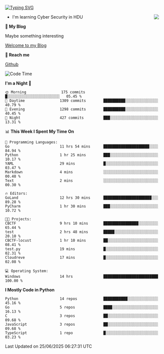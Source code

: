 [![Typing SVG](https://readme-typing-svg.herokuapp.com?font=Fira+Code&pause=1000&random=false&width=450&height=60&lines=Hello+%F0%9F%91%8B%F0%9F%8F%BB;I'm+JBNRZ)](https://git.io/typing-svg)

<a href="#">
  <img align="right" src="https://github-readme-stats.vercel.app/api?username=JBNRZ&show_icons=true&bg_color=15,f2f7fd,E0EAFC" />
</a>

- I'm learning Cyber Security in HDU

 **🌱 My Blog**

Maybe something interesting

[Welcome to my Blog](https://jbnrz.com.cn/)

 **💬 Reach me** 

[Github](https://github.com/JBNRZ)


<!--START_SECTION:waka-->
![Code Time](http://img.shields.io/badge/Code%20Time-1%2C291%20hrs%2012%20mins-blue)

**I'm a Night 🦉** 

```text
🌞 Morning                175 commits         █░░░░░░░░░░░░░░░░░░░░░░░░   05.45 % 
🌆 Daytime                1309 commits        ██████████░░░░░░░░░░░░░░░   40.79 % 
🌃 Evening                1298 commits        ██████████░░░░░░░░░░░░░░░   40.45 % 
🌙 Night                  427 commits         ███░░░░░░░░░░░░░░░░░░░░░░   13.31 % 
```


📊 **This Week I Spent My Time On** 

```text
💬 Programming Languages: 
Go                       11 hrs 54 mins      █████████████████████░░░░   84.94 % 
Python                   1 hr 25 mins        ███░░░░░░░░░░░░░░░░░░░░░░   10.17 % 
YAML                     29 mins             █░░░░░░░░░░░░░░░░░░░░░░░░   03.47 % 
Markdown                 4 mins              ░░░░░░░░░░░░░░░░░░░░░░░░░   00.48 % 
Text                     2 mins              ░░░░░░░░░░░░░░░░░░░░░░░░░   00.30 % 

🔥 Editors: 
GoLand                   12 hrs 30 mins      ██████████████████████░░░   89.28 % 
PyCharm                  1 hr 30 mins        ███░░░░░░░░░░░░░░░░░░░░░░   10.72 % 

🐱‍💻 Projects: 
CBCTF                    9 hrs 10 mins       ████████████████░░░░░░░░░   65.44 % 
test                     2 hrs 48 mins       █████░░░░░░░░░░░░░░░░░░░░   20.10 % 
CBCTF-locust             1 hr 10 mins        ██░░░░░░░░░░░░░░░░░░░░░░░   08.41 % 
test.py                  19 mins             █░░░░░░░░░░░░░░░░░░░░░░░░   02.31 % 
Cloudreve                17 mins             █░░░░░░░░░░░░░░░░░░░░░░░░   02.08 % 

💻 Operating System: 
Windows                  14 hrs              █████████████████████████   100.00 % 
```

**I Mostly Code in Python** 

```text
Python                   14 repos            ███████████░░░░░░░░░░░░░░   45.16 % 
Go                       5 repos             ████░░░░░░░░░░░░░░░░░░░░░   16.13 % 
C                        3 repos             ██░░░░░░░░░░░░░░░░░░░░░░░   09.68 % 
JavaScript               3 repos             ██░░░░░░░░░░░░░░░░░░░░░░░   09.68 % 
TypeScript               1 repo              █░░░░░░░░░░░░░░░░░░░░░░░░   03.23 % 
```




 Last Updated on 25/06/2025 06:27:31 UTC
<!--END_SECTION:waka-->
